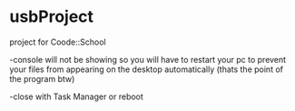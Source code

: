 # usbProject
project for Coode::School

-console will not be showing so you will have to restart your pc to prevent your files from appearing on the desktop automatically (thats the point of the program btw)

-close with Task Manager or reboot
